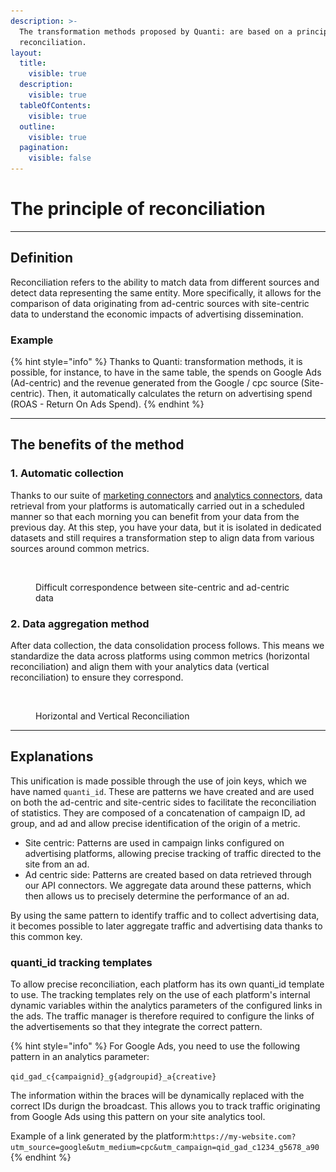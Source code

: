 ```yaml
---
description: >-
  The transformation methods proposed by Quanti: are based on a principle called
  reconciliation.
layout:
  title:
    visible: true
  description:
    visible: true
  tableOfContents:
    visible: true
  outline:
    visible: true
  pagination:
    visible: false
---
```


# The principle of reconciliation

***

## Definition

Reconciliation refers to the ability to match data from different sources and detect data representing the same entity. More specifically, it allows for the comparison of data originating from ad-centric sources with site-centric data to understand the economic impacts of advertising dissemination.

### Example

{% hint style="info" %}
Thanks to Quanti: transformation methods, it is possible, for instance, to have in the same table, the spends on Google Ads (Ad-centric) and the revenue generated from the Google / cpc source (Site-centric). Then, it automatically calculates the return on advertising spend (ROAS - Return On Ads Spend).
{% endhint %}

***

## The benefits of the method

### 1. Automatic collection

Thanks to our suite of [marketing connectors](../connectors/readme/) and [analytics connectors](../connectors/analytics-connectors/), data retrieval from your platforms is automatically carried out in a scheduled manner so that each morning you can benefit from your data from the previous day. At this step, you have your data, but it is isolated in dedicated datasets and still requires a transformation step to align data from various sources around common metrics.

<figure><img src="../.gitbook/assets/Capture d’écran 2024-05-14 à 16.36.28.png" alt=""><figcaption><p>Difficult correspondence between site-centric and ad-centric data</p></figcaption></figure>

### 2. Data aggregation method

After data collection, the data consolidation process follows. This means we standardize the data across platforms using common metrics (horizontal reconciliation) and align them with your analytics data (vertical reconciliation) to ensure they correspond.

<figure><img src="../.gitbook/assets/Capture d’écran 2024-05-15 à 10.38.14.png" alt=""><figcaption><p>Horizontal and Vertical Reconciliation</p></figcaption></figure>

***

## Explanations

This unification is made possible through the use of join keys, which we have named `quanti_id`. These are patterns we have created and are used on both the ad-centric and site-centric sides to facilitate the reconciliation of statistics. They are composed of a concatenation of campaign ID, ad group, and ad and allow precise identification of the origin of a metric.

* Site centric: Patterns are used in campaign links configured on advertising platforms, allowing precise tracking of traffic directed to the site from an ad.
* Ad centric side: Patterns are created based on data retrieved through our API connectors. We aggregate data around these patterns, which then allows us to precisely determine the performance of an ad.

By using the same pattern to identify traffic and to collect advertising data, it becomes possible to later aggregate traffic and advertising data thanks to this common key.

### quanti\_id tracking templates

To allow precise reconciliation, each platform has its own quanti\_id template to use. The tracking templates rely on the use of each platform's internal dynamic variables within the analytics parameters of the configured links in the ads. The traffic manager is therefore required to configure the links of the advertisements so that they integrate the correct pattern.

{% hint style="info" %}
For Google Ads, you need to use the following pattern in an analytics parameter:&#x20;

`qid_gad_c{campaignid}_g{adgroupid}_a{creative}`

The information within the braces will be dynamically replaced with the correct IDs durign the broadcast. This allows you to track traffic originating from Google Ads using this pattern on your site analytics tool.

Example of a link generated by the platform:`https://my-website.com?utm_source=google&utm_medium=cpc&utm_campaign=qid_gad_c1234_g5678_a90`
{% endhint %}

